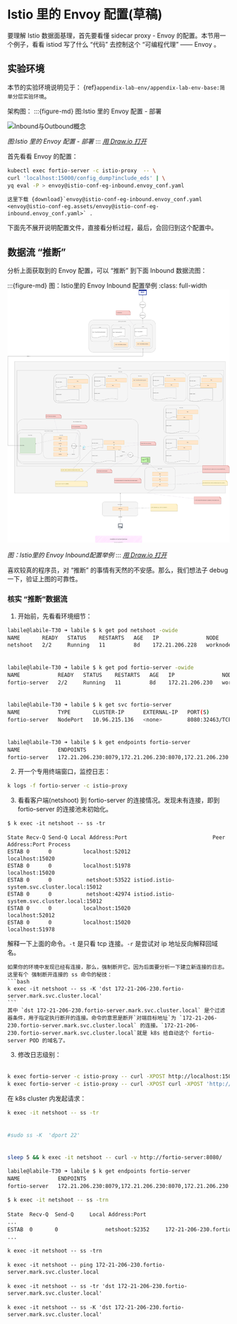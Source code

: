 # Istio 里的 Envoy 配置(草稿)

要理解 Istio 数据面基理，首先要看懂 sidecar proxy - Envoy 的配置。本节用一个例子，看看 istiod 写了什么 “代码” 去控制这个 “可编程代理” —— Envoy 。

## 实验环境

本节的实验环境说明见于： {ref}`appendix-lab-env/appendix-lab-env-base:简单分层实验环境`。  


架构图：
:::{figure-md} 图:Istio 里的 Envoy 配置 - 部署

<img src="/ch1-istio-arch/istio-data-panel-arch.assets/istio-data-panel-arch.drawio.svg" alt="Inbound与Outbound概念">

*图:Istio 里的 Envoy 配置 - 部署*
:::
*[用 Draw.io 打开](https://app.diagrams.net/#Uhttps%3A%2F%2Fistio-insider.mygraphql.com%2Fzh_CN%2Flatest%2F_images%2Fistio-data-panel-arch.drawio.svg)*



首先看看 Envoy 的配置：

```bash
kubectl exec fortio-server -c istio-proxy  -- \
curl 'localhost:15000/config_dump?include_eds' | \
yq eval -P > envoy@istio-conf-eg-inbound.envoy_conf.yaml
```

```{note}
这里下载 {download}`envoy@istio-conf-eg-inbound.envoy_conf.yaml <envoy@istio-conf-eg.assets/envoy@istio-conf-eg-inbound.envoy_conf.yaml>` .
```

下面先不展开说明配置文件，直接看分析过程，最后，会回归到这个配置中。

## 数据流 “推断”

分析上面获取到的 Envoy 配置，可以 “推断” 到下面 Inbound 数据流图：

:::{figure-md} 图：Istio里的 Envoy Inbound 配置举例
:class: full-width
<img src="envoy@istio-conf-eg.assets/envoy@istio-conf-eg-inbound.drawio.svg" alt="Inbound与Outbound概念">

*图：Istio里的 Envoy Inbound配置举例*
:::
*[用 Draw.io 打开](https://app.diagrams.net/#Uhttps%3A%2F%2Fistio-insider.mygraphql.com%2Fzh_CN%2Flatest%2F_images%2Fenvoy@istio-conf-eg-inbound.drawio.svg)*


喜欢较真的程序员，对 “推断” 的事情有天然的不安感。那么，我们想法子 debug 一下，验证上图的可靠性。


### 核实 “推断”数据流


1. 开始前，先看看环境细节：

```bash
labile@labile-T30 ➜ labile $ k get pod netshoot -owide
NAME       READY   STATUS    RESTARTS   AGE   IP               NODE        NOMINATED NODE   READINESS GATES
netshoot   2/2     Running   11         8d    172.21.206.228   worknode5   <none>           <none>


labile@labile-T30 ➜ labile $ k get pod fortio-server -owide
NAME            READY   STATUS    RESTARTS   AGE   IP               NODE        NOMINATED NODE   READINESS GATES
fortio-server   2/2     Running   11         8d    172.21.206.230   worknode5   <none>           <none>


labile@labile-T30 ➜ labile $ k get svc fortio-server      
NAME            TYPE       CLUSTER-IP      EXTERNAL-IP   PORT(S)                                        AGE
fortio-server   NodePort   10.96.215.136   <none>        8080:32463/TCP,8070:32265/TCP,8079:30167/TCP   8d


labile@labile-T30 ➜ labile $ k get endpoints fortio-server 
NAME            ENDPOINTS                                                     AGE
fortio-server   172.21.206.230:8079,172.21.206.230:8070,172.21.206.230:8080   8d

```



2. 开一个专用终端窗口，监控日志：
```bash
k logs -f fortio-server -c istio-proxy
```

3. 看看客户端(netshoot) 到 fortio-server 的连接情况。发现未有连接，即到 fortio-server 的连接池未初始化。

```
$ k exec -it netshoot -- ss -tr

State Recv-Q Send-Q Local Address:Port                           Peer Address:Port Process
ESTAB 0      0          localhost:52012                             localhost:15020       
ESTAB 0      0          localhost:51978                             localhost:15020       
ESTAB 0      0           netshoot:53522 istiod.istio-system.svc.cluster.local:15012       
ESTAB 0      0           netshoot:42974 istiod.istio-system.svc.cluster.local:15012       
ESTAB 0      0          localhost:15020                             localhost:52012       
ESTAB 0      0          localhost:15020                             localhost:51978       
```

解释一下上面的命令。`-t` 是只看 tcp 连接。`-r` 是尝试对 ip 地址反向解释回域名。

````{tip}
如果你的环境中发现已经有连接，那么，强制断开它。因为后面要分析一下建立新连接的日志。这里有个 强制断开连接的 ss 命令的秘技：
```bash
k exec -it netshoot -- ss -K 'dst 172-21-206-230.fortio-server.mark.svc.cluster.local'
```
其中 `dst 172-21-206-230.fortio-server.mark.svc.cluster.local` 是个过滤器条件，用于指定执行断开的连接。命令的意思是断开`对端目标地址`为 `172-21-206-230.fortio-server.mark.svc.cluster.local` 的连接。`172-21-206-230.fortio-server.mark.svc.cluster.local`就是 k8s 给自动这个 fortio-server POD 的域名了。
````


3. 修改日志级别：
```bash

k exec fortio-server -c istio-proxy -- curl -XPOST http://localhost:15000/logging
k exec fortio-server -c istio-proxy -- curl -XPOST curl -XPOST 'http://localhost:15000/logging?level=debug'
```



在 k8s cluster 内发起请求：
```bash
k exec -it netshoot -- ss -tr


#sudo ss -K  'dport 22'


sleep 5 && k exec -it netshoot -- curl -v http://fortio-server:8080/
```

```bash
labile@labile-T30 ➜ labile $ k get endpoints fortio-server
NAME            ENDPOINTS                                                     AGE
fortio-server   172.21.206.230:8079,172.21.206.230:8070,172.21.206.230:8080   8d

```


```bash
$ k exec -it netshoot -- ss -trn

State  Recv-Q  Send-Q     Local Address:Port                                             Peer Address:Port   Process  
...
ESTAB  0       0               netshoot:52352     172-21-206-230.fortio-server.mark.svc.cluster.local:8080            
...
```

```
k exec -it netshoot -- ss -trn

k exec -it netshoot -- ping 172-21-206-230.fortio-server.mark.svc.cluster.local

k exec -it netshoot -- ss -tr 'dst 172-21-206-230.fortio-server.mark.svc.cluster.local'

k exec -it netshoot -- ss -K 'dst 172-21-206-230.fortio-server.mark.svc.cluster.local'

```


